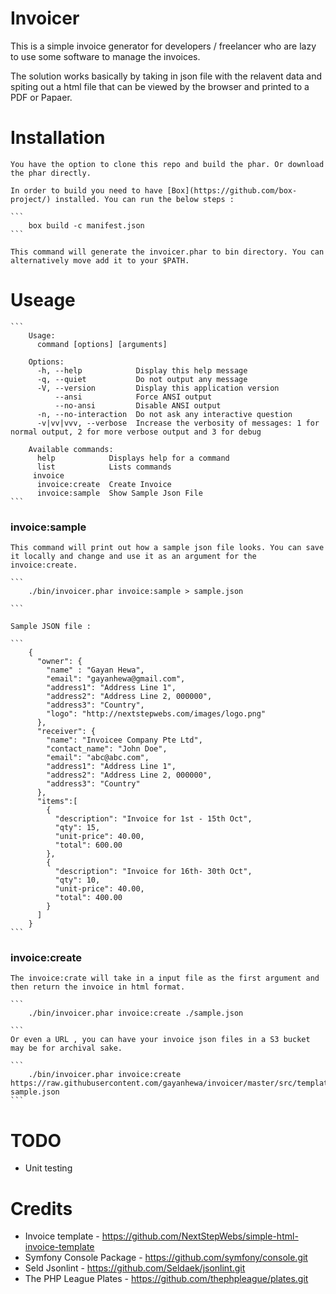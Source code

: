 # Invoicer

 This is a simple invoice generator for developers / freelancer who are lazy to use some software to manage the invoices.

 The solution works basically by taking in json file with the relavent data and spiting out a html file that can be viewed by the browser and printed to a PDF or Papaer. 


# Installation

	You have the option to clone this repo and build the phar. Or download the phar directly.

	In order to build you need to have [Box](https://github.com/box-project/) installed. You can run the below steps :

	```
		box build -c manifest.json
	```

	This command will generate the invoicer.phar to bin directory. You can alternatively move add it to your $PATH.


# Useage 

	```
		Usage:
		  command [options] [arguments]

		Options:
		  -h, --help            Display this help message
		  -q, --quiet           Do not output any message
		  -V, --version         Display this application version
		      --ansi            Force ANSI output
		      --no-ansi         Disable ANSI output
		  -n, --no-interaction  Do not ask any interactive question
		  -v|vv|vvv, --verbose  Increase the verbosity of messages: 1 for normal output, 2 for more verbose output and 3 for debug

		Available commands:
		  help            Displays help for a command
		  list            Lists commands
		 invoice
		  invoice:create  Create Invoice
		  invoice:sample  Show Sample Json File
	```

### invoice:sample 
	
	This command will print out how a sample json file looks. You can save it locally and change and use it as an argument for the invoice:create.

	```
		./bin/invoicer.phar invoice:sample > sample.json

	```	

	Sample JSON file :

	```
		{
		  "owner": {
		    "name" : "Gayan Hewa",
		    "email": "gayanhewa@gmail.com",
		    "address1": "Address Line 1",
		    "address2": "Address Line 2, 000000",
		    "address3": "Country",
		    "logo": "http://nextstepwebs.com/images/logo.png"
		  },
		  "receiver": {
		    "name": "Invoicee Company Pte Ltd",
		    "contact_name": "John Doe",
		    "email": "abc@abc.com",
		    "address1": "Address Line 1",
		    "address2": "Address Line 2, 000000",
		    "address3": "Country"
		  },
		  "items":[
		    {
		      "description": "Invoice for 1st - 15th Oct",
		      "qty": 15,
		      "unit-price": 40.00,
		      "total": 600.00
		    },
		    {
		      "description": "Invoice for 16th- 30th Oct",
		      "qty": 10,
		      "unit-price": 40.00,
		      "total": 400.00
		    }
		  ]
		}
	```


### invoice:create

	The invoice:crate will take in a input file as the first argument and then return the invoice in html format.

	```
		./bin/invoicer.phar invoice:create ./sample.json

	```	
	Or even a URL , you can have your invoice json files in a S3 bucket may be for archival sake.

	```
		./bin/invoicer.phar invoice:create https://raw.githubusercontent.com/gayanhewa/invoicer/master/src/templates/invoice-sample.json
	```
		
# TODO 

 - Unit testing 

# Credits 

 - Invoice template - https://github.com/NextStepWebs/simple-html-invoice-template 
 - Symfony Console Package - https://github.com/symfony/console.git
 - Seld Jsonlint - https://github.com/Seldaek/jsonlint.git
 - The PHP League Plates - https://github.com/thephpleague/plates.git